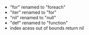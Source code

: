 
- "for" renamed to "foreach"
- "iter" renamed to "for"
- "nil" renamed to "null"
- "def" renamed to "function"
- index acess out of bounds return nil
